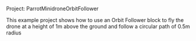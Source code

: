 Project: ParrotMinidroneOrbitFollower

This example project shows how to use an Orbit Follower block to fly the drone at a height of 1m above the ground and follow a circular path of 0.5m radius